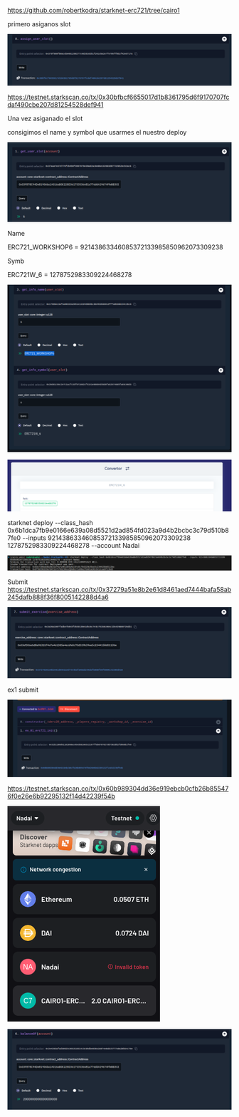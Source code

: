 https://github.com/robertkodra/starknet-erc721/tree/cairo1


primero asiganos slot 

![Foto](image.png)

https://testnet.starkscan.co/tx/0x30bfbcf6655017d1b8361795d6f9170707fcdaf490cbe207d81254528def941

Una vez asiganado el slot

consigimos el name y symbol que usarmes el nuestro deploy

![Foto](image-1.png)

Name

ERC721_WORKSHOP6  =  92143863346085372133985850962073309238

Symb

ERC721W_6 = 1278752983309224468278

![Foto](image-2.png)

![Foto](image-3.png)

starknet deploy --class_hash 0x6b1dca7fb9e0166e639a08d5521d2ad854fd023a9d4b2bcbc3c79d510b87fe0 --inputs 92143863346085372133985850962073309238 1278752983309224468278 --account Nadai

![Foto](image-5.png)

Submit
https://testnet.starkscan.co/tx/0x37279a51e8b2e61d8461aed7444bafa58ab245dafb888f36f8005142288d4a6

![Foto](image-4.png)


ex1 submit 

![Foto](image-6.png)

https://testnet.starkscan.co/tx/0x60b989304dd36e919ebcb0cfb26b855476f0e26e6b92295132f14d42239f54b

![Foto](image-7.png)

![Foto](image-8.png)